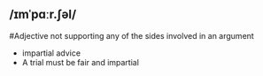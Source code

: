 ## /ɪmˈpɑːr.ʃəl/
#Adjective
not supporting any of the sides involved in an argument

- impartial advice
- A trial must be fair and impartial